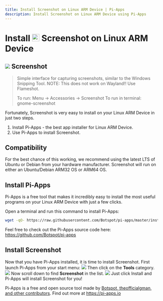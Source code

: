 ```yaml
---
title: Install Screenshot on Linux ARM Device | Pi-Apps
description: Install Screenshot on Linux ARM Device using Pi-Apps
---
```

<div class="simple-install-content content">

# Install <img src="/img/app-icons/Screenshot/icon-64.png" height=24> Screenshot on Linux ARM Device

## <img src="/img/app-icons/Screenshot/icon-64.png"> Screenshot
> Simple interface for capturing screenshots, similar to the Windows Snipping Tool.
> NOTE: This does not work on Wayland!! Use Flameshot.
> 
> To run: Menu -> Accessories -> Screenshot
> To run in terminal: gnome-screenshot

Fortunately, Screenshot is very easy to install on your Linux ARM Device in just two steps.
1. Install Pi-Apps - the best app installer for Linux ARM Device.
2. Use Pi-Apps to install Screenshot.
</div>
<div class="simple-install-content content">

## Compatibility
For the best chance of this working, we recommend using the latest LTS of Ubuntu or Debian from your hardware manufacturer.
Screenshot will run on either an Ubuntu/Debian ARM32 OS or ARM64 OS.
</div>
<div class="simple-install-content content">

## Install Pi-Apps

Pi-Apps is a free tool that makes it incredibly easy to install the most useful programs on your Linux ARM Device with just a few clicks.

Open a terminal and run this command to install Pi-Apps:
```bash
wget -qO- https://raw.githubusercontent.com/Botspot/pi-apps/master/install | bash
```
Feel free to check out the Pi-Apps source code here: https://github.com/Botspot/pi-apps
</div>
<div class="simple-install-content content">

## Install Screenshot

Now that you have Pi-Apps installed, it is time to install Screenshot.
First launch Pi-Apps from your start menu:
<img src="/img/start-menu.png">
Then click on the <b>Tools</b> category.
<img src="/img/category-selections/Tools.png">
Now scroll down to find <b>Screenshot</b> in the list.
<img src="/img/app-icons/Screenshot/app-selection.png">
Just click Install and Pi-Apps will install Screenshot for you!
</div>
<div class="simple-install-content content">

Pi-Apps is a free and open source tool made by [Botspot, theofficialgman, and other contributors](/about/#contributors). Find out more at https://pi-apps.io
</div>
